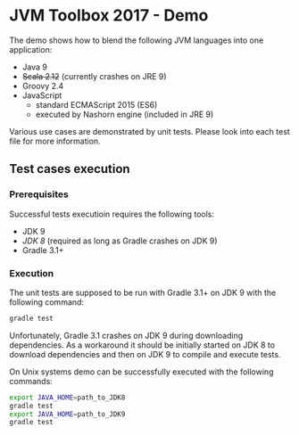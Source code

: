 # JVM Toolbox 2017 - Demo
The demo shows how to blend the following JVM languages into
one application:
* Java 9
* ~~Scala 2.12~~ (currently crashes on JRE 9)
* Groovy 2.4
* JavaScript 
  - standard ECMAScript 2015 (ES6)
  - executed by Nashorn engine (included in JRE 9)

Various use cases are demonstrated by unit tests.
Please look into each test file for more information.

## Test cases execution
### Prerequisites
Successful tests executioin requires the following tools:
* JDK 9
* _JDK 8_ (required as long as Gradle crashes on JDK 9)
* Gradle 3.1+

### Execution
The unit tests are supposed to be run with Gradle 3.1+ on JDK 9 with
the following command:
```bash
gradle test
```


Unfortunately, Gradle 3.1 crashes on JDK 9 during downloading
dependencies. As a workaround it should be initially started on JDK 8
to download dependencies and then on JDK 9 to compile and execute tests.

On Unix systems demo can be successfully executed with the following commands:
```bash
export JAVA_HOME=path_to_JDK8
gradle test
export JAVA_HOME=path_to_JDK9
gradle test
```
